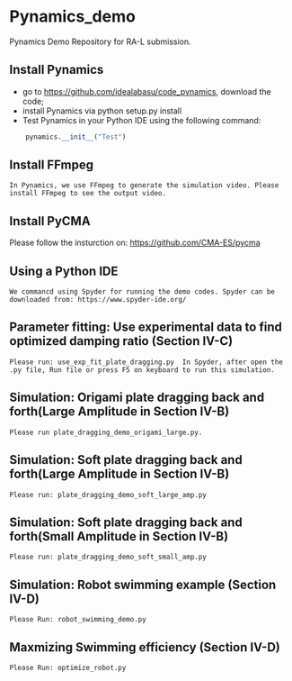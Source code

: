 # Pynamics_demo
Pynamics Demo Repository for RA-L submission. 
## Install Pynamics
* go to https://github.com/idealabasu/code_pynamics, download the code;
* install Pynamics via python setup.py install
* Test Pynamics in your Python IDE using the following command:
```python
    pynamics.__init__("Test")
 ```
## Install FFmpeg
    In Pynamics, we use FFmpeg to generate the simulation video. Please install FFmpeg to see the output video.
 ## Install PyCMA
  Please follow the insturction on: https://github.com/CMA-ES/pycma
## Using a Python IDE
    We commancd using Spyder for running the demo codes. Spyder can be downloaded from: https://www.spyder-ide.org/

## Parameter fitting: Use experimental data to find optimized damping ratio (Section IV-C)
    Please run: use_exp_fit_plate_dragging.py  In Spyder, after open the .py file, Run file or press F5 on keyboard to run this simulation.

## Simulation: Origami plate dragging back and forth(Large Amplitude in Section IV-B)
    Please run plate_dragging_demo_origami_large.py.

## Simulation: Soft plate dragging back and forth(Large Amplitude in Section IV-B)
    Please run: plate_dragging_demo_soft_large_amp.py

## Simulation: Soft plate dragging back and forth(Small Amplitude in Section IV-B)
    Please run: plate_dragging_demo_soft_small_amp.py

## Simulation: Robot swimming example (Section IV-D)
    Please Run: robot_swimming_demo.py

## Maxmizing Swimming efficiency (Section IV-D)
    Please Run: optimize_robot.py
